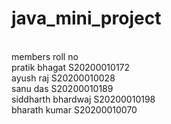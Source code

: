 # java_mini_project

<br />members              roll no
<br />pratik bhagat        S20200010172 
<br />ayush raj            S20200010028 
<br />sanu das             S20200010189 
<br />siddharth bhardwaj   S20200010198 
<br />bharath kumar        S20200010070 
